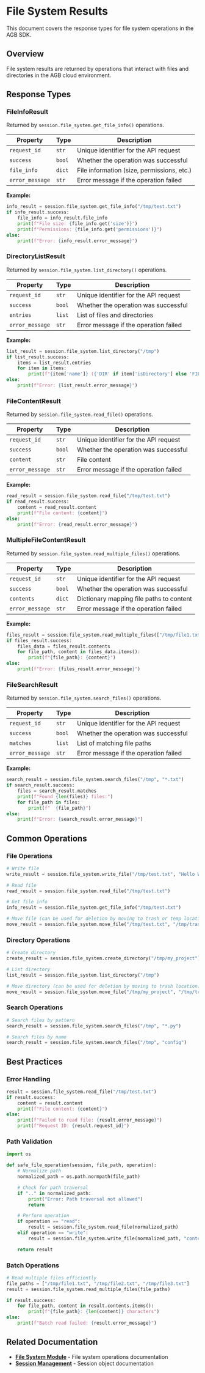 # File System Results

This document covers the response types for file system operations in the AGB SDK.

## Overview

File system results are returned by operations that interact with files and directories in the AGB cloud environment.

## Response Types

### FileInfoResult

Returned by `session.file_system.get_file_info()` operations.

| Property | Type | Description |
|----------|------|-------------|
| `request_id` | `str` | Unique identifier for the API request |
| `success` | `bool` | Whether the operation was successful |
| `file_info` | `dict` | File information (size, permissions, etc.) |
| `error_message` | `str` | Error message if the operation failed |

**Example:**
```python
info_result = session.file_system.get_file_info("/tmp/test.txt")
if info_result.success:
    file_info = info_result.file_info
    print(f"File size: {file_info.get('size')}")
    print(f"Permissions: {file_info.get('permissions')}")
else:
    print(f"Error: {info_result.error_message}")
```

### DirectoryListResult

Returned by `session.file_system.list_directory()` operations.

| Property | Type | Description |
|----------|------|-------------|
| `request_id` | `str` | Unique identifier for the API request |
| `success` | `bool` | Whether the operation was successful |
| `entries` | `list` | List of files and directories |
| `error_message` | `str` | Error message if the operation failed |

**Example:**
```python
list_result = session.file_system.list_directory("/tmp")
if list_result.success:
    items = list_result.entries
    for item in items:
        print(f"{item['name']} ({'DIR' if item['isDirectory'] else 'FILE'})")
else:
    print(f"Error: {list_result.error_message}")
```

### FileContentResult

Returned by `session.file_system.read_file()` operations.

| Property | Type | Description |
|----------|------|-------------|
| `request_id` | `str` | Unique identifier for the API request |
| `success` | `bool` | Whether the operation was successful |
| `content` | `str` | File content |
| `error_message` | `str` | Error message if the operation failed |

**Example:**
```python
read_result = session.file_system.read_file("/tmp/test.txt")
if read_result.success:
    content = read_result.content
    print(f"File content: {content}")
else:
    print(f"Error: {read_result.error_message}")
```

### MultipleFileContentResult

Returned by `session.file_system.read_multiple_files()` operations.

| Property | Type | Description |
|----------|------|-------------|
| `request_id` | `str` | Unique identifier for the API request |
| `success` | `bool` | Whether the operation was successful |
| `contents` | `dict` | Dictionary mapping file paths to content |
| `error_message` | `str` | Error message if the operation failed |

**Example:**
```python
files_result = session.file_system.read_multiple_files(["/tmp/file1.txt", "/tmp/file2.txt"])
if files_result.success:
    files_data = files_result.contents
    for file_path, content in files_data.items():
        print(f"{file_path}: {content}")
else:
    print(f"Error: {files_result.error_message}")
```

### FileSearchResult

Returned by `session.file_system.search_files()` operations.

| Property | Type | Description |
|----------|------|-------------|
| `request_id` | `str` | Unique identifier for the API request |
| `success` | `bool` | Whether the operation was successful |
| `matches` | `list` | List of matching file paths |
| `error_message` | `str` | Error message if the operation failed |

**Example:**
```python
search_result = session.file_system.search_files("/tmp", "*.txt")
if search_result.success:
    files = search_result.matches
    print(f"Found {len(files)} files:")
    for file_path in files:
        print(f"  {file_path}")
else:
    print(f"Error: {search_result.error_message}")
```

## Common Operations

### File Operations
```python
# Write file
write_result = session.file_system.write_file("/tmp/test.txt", "Hello World!")

# Read file
read_result = session.file_system.read_file("/tmp/test.txt")

# Get file info
info_result = session.file_system.get_file_info("/tmp/test.txt")

# Move file (can be used for deletion by moving to trash or temp location)
move_result = session.file_system.move_file("/tmp/test.txt", "/tmp/trash/test.txt")
```

### Directory Operations
```python
# Create directory
create_result = session.file_system.create_directory("/tmp/my_project")

# List directory
list_result = session.file_system.list_directory("/tmp")

# Move directory (can be used for deletion by moving to trash location)
move_result = session.file_system.move_file("/tmp/my_project", "/tmp/trash/my_project")
```

### Search Operations
```python
# Search files by pattern
search_result = session.file_system.search_files("/tmp", "*.py")

# Search files by name
search_result = session.file_system.search_files("/tmp", "config")
```

## Best Practices

### Error Handling
```python
result = session.file_system.read_file("/tmp/test.txt")
if result.success:
    content = result.content
    print(f"File content: {content}")
else:
    print(f"Failed to read file: {result.error_message}")
    print(f"Request ID: {result.request_id}")
```

### Path Validation
```python
import os

def safe_file_operation(session, file_path, operation):
    # Normalize path
    normalized_path = os.path.normpath(file_path)

    # Check for path traversal
    if ".." in normalized_path:
        print("Error: Path traversal not allowed")
        return

    # Perform operation
    if operation == "read":
        result = session.file_system.read_file(normalized_path)
    elif operation == "write":
        result = session.file_system.write_file(normalized_path, "content")

    return result
```

### Batch Operations
```python
# Read multiple files efficiently
file_paths = ["/tmp/file1.txt", "/tmp/file2.txt", "/tmp/file3.txt"]
result = session.file_system.read_multiple_files(file_paths)

if result.success:
    for file_path, content in result.contents.items():
        print(f"{file_path}: {len(content)} characters")
else:
    print(f"Batch read failed: {result.error_message}")
```

## Related Documentation

- **[File System Module](../modules/filesystem.md)** - File system operations documentation
- **[Session Management](../core/session.md)** - Session object documentation
